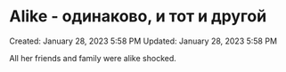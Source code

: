 # Alike - одинаково, и тот и другой

Created: January 28, 2023 5:58 PM
Updated: January 28, 2023 5:58 PM

All her friends and family were alike shocked.